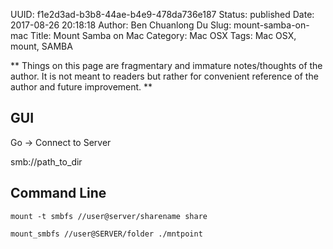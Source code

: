 UUID: f1e2d3ad-b3b8-44ae-b4e9-478da736e187
Status: published
Date: 2017-08-26 20:18:18
Author: Ben Chuanlong Du
Slug: mount-samba-on-mac
Title: Mount Samba on Mac
Category: Mac OSX
Tags: Mac OSX, mount, SAMBA

**
Things on this page are
fragmentary and immature notes/thoughts of the author.
It is not meant to readers
but rather for convenient reference of the author and future improvement.
**


## GUI

Go -> Connect to Server

smb://path_to_dir

## Command Line

    mount -t smbfs //user@server/sharename share

    mount_smbfs //user@SERVER/folder ./mntpoint

